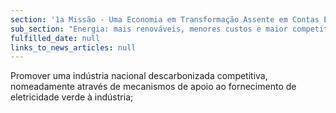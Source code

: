 ```yaml
---
section: '1a Missão - Uma Economia em Transformação Assente em Contas Equilibradas'
sub_section: "Energia: mais renováveis, menores custos e maior competitividade"
fulfilled_date: null
links_to_news_articles: null
---
```


Promover uma indústria nacional descarbonizada competitiva, nomeadamente através de mecanismos de apoio ao fornecimento de eletricidade verde à indústria;